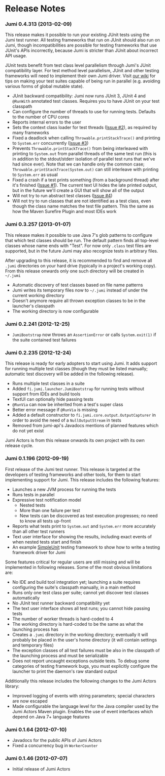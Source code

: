 
Release Notes
=============

### Jumi 0.4.313 (2013-02-09)

This release makes it possible to run your existing JUnit tests using the Jumi test runner. All testing frameworks that run on JUnit should also run on Jumi, though incompatibilities are possible for testing frameworks that use JUnit's APIs incorrectly, because Jumi is stricter than JUnit about incorrect API usage.

JUnit tests benefit from test class level parallelism through Jumi's JUnit compatibility layer. For test method level parallelism, JUnit and other testing frameworks will need to implement their own Jumi driver. Visit [our wiki](https://github.com/orfjackal/jumi/wiki) for tips on making your test suites capable of being run in parallel (e.g. avoiding various forms of global mutable state).

- JUnit backward compatibility: Jumi now runs JUnit 3, JUnit 4 and `@RunWith` annotated test classes. Requires you to have JUnit on your test classpath
- Can configure the number of threads to use for running tests. Defaults to the number of CPU cores
- Reports internal errors to the user
- Sets the context class loader for test threads ([Issue #2](https://github.com/orfjackal/jumi/issues/2)), as required by many frameworks
- Fixed a deadlock when calling `Throwable.printStackTrace()` and printing to `System.err` concurrently ([Issue #3](https://github.com/orfjackal/jumi/issues/3))
- Prevents `Throwable.printStackTrace()` from being interleaved with printing to `System.out` from parallel threads of the same test run (this is in addition to the stdout/stderr isolation of parallel test runs that we've had since ever). Note that we can handle only the common case; `Throwable.printStackTrace(System.out)` can still interleave with printing to `System.err` as usual
- Fixed a crash if a test prints something (from a background thread) after it's finished ([Issue #1](https://github.com/orfjackal/jumi/issues/1)). The current text UI hides the late printed output, but in the future we'll create a GUI that will show all of the output
- Will not try to run abstract test classes ([Issue #4](https://github.com/orfjackal/jumi/issues/4))
- Will not try to run classes that are not identified as a test class, even though the class name matches the test file pattern. This the same as how the Maven Surefire Plugin and most IDEs work

### Jumi 0.3.257 (2013-01-07)

This release makes it possible to use Java 7's glob patterns to configure that which test classes should be run. The default pattern finds all top-level classes whose name ends with "Test". For now only `.class` test files are supported, but in the future Jumi may also recognize tests in arbitrary files.

After upgrading to this release, it is recommended to find and remove all `.jumi` directories on your hard drive (typically in a project's working copy). From this release onwards only one such directory will be created in `~/.jumi`

- Automatic discovery of test classes based on file name patterns
- Jumi writes its temporary files now to `~/.jumi` instead of under the current working directory
- Doesn't anymore require all thrown exception classes to be in the launcher's classpath
- The working directory is now configurable

### Jumi 0.2.241 (2012-12-25)

- `JumiBootstrap` now throws an `AssertionError` or calls `System.exit(1)` if the suite contained test failures

### Jumi 0.2.235 (2012-12-24)

This release is ready for early adopters to start using Jumi. It adds support for running multiple test classes (though they must be listed manually; automatic test discovery will be added in the following release).

- Runs multiple test classes in a suite
- Added `fi.jumi.launcher.JumiBootstrap` for running tests without support from IDEs and build tools
- TextUI can optionally hide passing tests
- `@RunVia` can now be inherited from a test's super class
- Better error message if `@RunVia` is missing
- Added a default constructor to `fi.jumi.core.output.OutputCapturer` in order to avoid the need of a `NullOutputStream` in tests
- Removed from jumi-api's Javadocs mentions of planned features which do not yet exist

Jumi Actors is from this release onwards its own project with its own release cycle.

### Jumi 0.1.196 (2012-09-19)

First release of the Jumi test runner. This release is targeted at the developers of testing frameworks and other tools, for them to start implementing support for Jumi. This release includes the following features:

- Launches a new JVM process for running the tests
- Runs tests in parallel
- Expressive test notification model
  - Nested tests
  - More than one failure per test
  - New tests can be discovered as test execution progresses; no need to know all tests up-front
- Reports what tests print to `System.out` and `System.err` more accurately than all other test runners
- Text user interface for showing the results, including exact events of when nested tests start and finish
- An example [SimpleUnit](https://github.com/orfjackal/jumi/tree/master/simpleunit) testing framework to show how to write a testing framework driver for Jumi

Some features critical for regular users are still missing and will be implemented in following releases. Some of the most obvious limitations are:

- No IDE and build tool integration yet; launching a suite requires configuring the suite's classpath manually, in a main method
- Runs only one test class per suite; cannot yet discover test classes automatically
- No JUnit test runner backward compatibility yet
- The text user interface shows all test runs; you cannot hide passing tests
- The number of worker threads is hard-coded to 4
- The working directory is hard-coded to be the same as what the launching process has
- Creates a `.jumi` directory in the working directory; eventually it will probably be placed in the user's home directory (it will contain settings and temporary files)
- The exception classes of all test failures must be also in the classpath of the launching process and must be serializable
- Does not report uncaught exceptions outside tests. To debug some categories of testing framework bugs, you must explicitly configure the launcher to print the daemon's raw standard output

Additionally this release includes the following changes to the Jumi Actors library:

- Improved logging of events with string parameters; special characters are now escaped
- Made configurable the language level for the Java compiler used by the Jumi Actors Maven plugin. Enables the use of event interfaces which depend on Java 7+ language features

### Jumi 0.1.64 (2012-07-10)

- Javadocs for the public APIs of Jumi Actors
- Fixed a concurrency bug in `WorkerCounter`

### Jumi 0.1.46 (2012-07-07)

- Initial release of Jumi Actors
